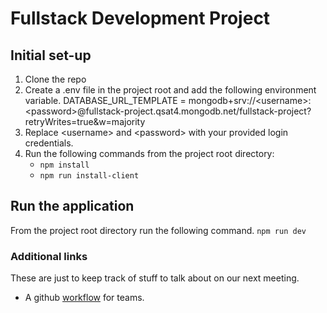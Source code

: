 # Fullstack Development Project

## Initial set-up

1. Clone the repo
2. Create a .env file in the project root and add the following environment variable.
   DATABASE_URL_TEMPLATE = mongodb+srv://&lt;username&gt;:&lt;password&gt;@fullstack-project.qsat4.mongodb.net/fullstack-project?retryWrites=true&w=majority
3. Replace &lt;username&gt; and &lt;password&gt; with your provided login credentials.
4. Run the following commands from the project root directory:
   - `npm install`
   - `npm run install-client`

## Run the application

From the project root directory run the following command.
`npm run dev`

### Additional links

These are just to keep track of stuff to talk about on our next meeting.

- A github [workflow](https://medium.com/@androidmatheny/using-git-and-github-on-group-projects-d636be2cdd4d) for teams.
